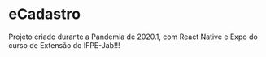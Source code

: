 # eCadastro
Projeto criado durante a Pandemia de 2020.1, com React Native e Expo do curso de Extensão do IFPE-Jab!!!
